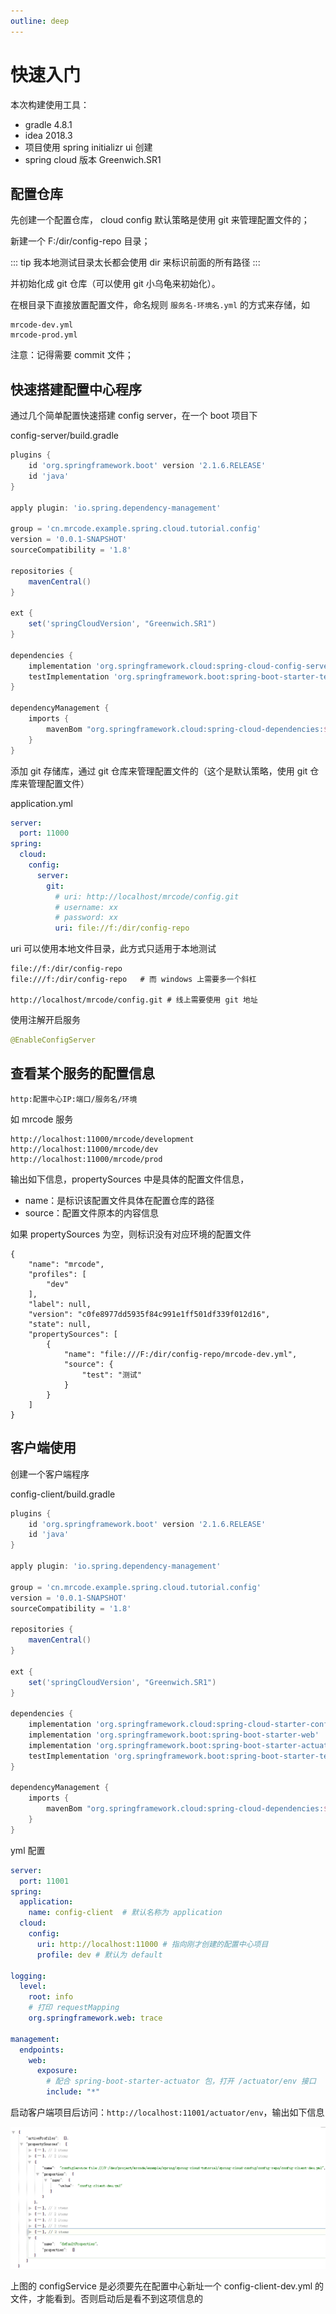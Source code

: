 ```yaml
---
outline: deep
---
```

# 快速入门

本次构建使用工具：

- gradle 4.8.1
- idea 2018.3
- 项目使用 spring initializr ui 创建
- spring cloud 版本 Greenwich.SR1

## 配置仓库

先创建一个配置仓库， cloud config 默认策略是使用 git 来管理配置文件的；

新建一个 F:/dir/config-repo 目录；

::: tip
我本地测试目录太长都会使用 dir 来标识前面的所有路径
:::

并初始化成 git 仓库（可以使用 git 小乌龟来初始化）。

在根目录下直接放置配置文件，命名规则 `服务名-环境名.yml` 的方式来存储，如

```
mrcode-dev.yml
mrcode-prod.yml
```

注意：记得需要 commit 文件；

## 快速搭建配置中心程序

通过几个简单配置快速搭建 config server，在一个 boot 项目下

config-server/build.gradle

```groovy
plugins {
    id 'org.springframework.boot' version '2.1.6.RELEASE'
    id 'java'
}

apply plugin: 'io.spring.dependency-management'

group = 'cn.mrcode.example.spring.cloud.tutorial.config'
version = '0.0.1-SNAPSHOT'
sourceCompatibility = '1.8'

repositories {
    mavenCentral()
}

ext {
    set('springCloudVersion', "Greenwich.SR1")
}

dependencies {
    implementation 'org.springframework.cloud:spring-cloud-config-server'
    testImplementation 'org.springframework.boot:spring-boot-starter-test'
}

dependencyManagement {
    imports {
        mavenBom "org.springframework.cloud:spring-cloud-dependencies:${springCloudVersion}"
    }
}

```

添加 git 存储库，通过 git 仓库来管理配置文件的（这个是默认策略，使用 git 仓库来管理配置文件）

application.yml

```yml
server:
  port: 11000
spring:
  cloud:
    config:
      server:
        git:
          # uri: http://localhost/mrcode/config.git
          # username: xx
          # password: xx
          uri: file://f:/dir/config-repo
```

uri 可以使用本地文件目录，此方式只适用于本地测试

```
file://f:/dir/config-repo
file:///f:/dir/config-repo   # 而 windows 上需要多一个斜杠

http://localhost/mrcode/config.git # 线上需要使用 git 地址
```

使用注解开启服务

```java
@EnableConfigServer
```

## 查看某个服务的配置信息

```
http:配置中心IP:端口/服务名/环境
```

如 mrcode 服务

```
http://localhost:11000/mrcode/development
http://localhost:11000/mrcode/dev
http://localhost:11000/mrcode/prod
```

输出如下信息，propertySources 中是具体的配置文件信息，

- name：是标识该配置文件具体在配置仓库的路径
- source：配置文件原本的内容信息

如果 propertySources 为空，则标识没有对应环境的配置文件

```
{
    "name": "mrcode",
    "profiles": [
        "dev"
    ],
    "label": null,
    "version": "c0fe8977dd5935f84c991e1ff501df339f012d16",
    "state": null,
    "propertySources": [
        {
            "name": "file:///F:/dir/config-repo/mrcode-dev.yml",
            "source": {
                "test": "测试"
            }
        }
    ]
}
```

## 客户端使用

创建一个客户端程序

config-client/build.gradle

```groovy
plugins {
    id 'org.springframework.boot' version '2.1.6.RELEASE'
    id 'java'
}

apply plugin: 'io.spring.dependency-management'

group = 'cn.mrcode.example.spring.cloud.tutorial.config'
version = '0.0.1-SNAPSHOT'
sourceCompatibility = '1.8'

repositories {
    mavenCentral()
}

ext {
    set('springCloudVersion', "Greenwich.SR1")
}

dependencies {
    implementation 'org.springframework.cloud:spring-cloud-starter-config'
    implementation 'org.springframework.boot:spring-boot-starter-web'
    implementation 'org.springframework.boot:spring-boot-starter-actuator'
    testImplementation 'org.springframework.boot:spring-boot-starter-test'
}

dependencyManagement {
    imports {
        mavenBom "org.springframework.cloud:spring-cloud-dependencies:${springCloudVersion}"
    }
}

```

yml 配置

```yml
server:
  port: 11001
spring:
  application:
    name: config-client  # 默认名称为 application
  cloud:
    config:
      uri: http://localhost:11000 # 指向刚才创建的配置中心项目
      profile: dev # 默认为 default

logging:
  level:
    root: info
    # 打印 requestMapping
    org.springframework.web: trace

management:
  endpoints:
    web:
      exposure:
        # 配合 spring-boot-starter-actuator 包，打开 /actuator/env 接口
        include: "*"
```

启动客户端项目后访问：`http://localhost:11001/actuator/env`，输出如下信息

![](./assets/markdown-img-paste-20190619173713912.png)

上图的 configService 是必须要先在配置中心新址一个 config-client-dev.yml 的文件，才能看到。否则启动后是看不到这项信息的
